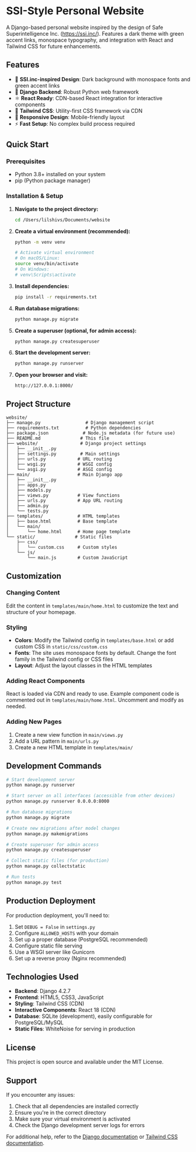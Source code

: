 # SSI-Style Personal Website

A Django-based personal website inspired by the design of Safe Superintelligence Inc. (https://ssi.inc/). Features a dark theme with green accent links, monospace typography, and integration with React and Tailwind CSS for future enhancements.

## Features

- 🎨 **SSI.inc-inspired Design**: Dark background with monospace fonts and green accent links
- 🚀 **Django Backend**: Robust Python web framework
- ⚛️ **React Ready**: CDN-based React integration for interactive components
- 🎨 **Tailwind CSS**: Utility-first CSS framework via CDN
- 📱 **Responsive Design**: Mobile-friendly layout
- ⚡ **Fast Setup**: No complex build process required

## Quick Start

### Prerequisites

- Python 3.8+ installed on your system
- pip (Python package manager)

### Installation & Setup

1. **Navigate to the project directory:**
   ```bash
   cd /Users/lilshivs/Documents/website
   ```

2. **Create a virtual environment (recommended):**
   ```bash
   python -m venv venv
   
   # Activate virtual environment
   # On macOS/Linux:
   source venv/bin/activate
   # On Windows:
   # venv\Scripts\activate
   ```

3. **Install dependencies:**
   ```bash
   pip install -r requirements.txt
   ```

4. **Run database migrations:**
   ```bash
   python manage.py migrate
   ```

5. **Create a superuser (optional, for admin access):**
   ```bash
   python manage.py createsuperuser
   ```

6. **Start the development server:**
   ```bash
   python manage.py runserver
   ```

7. **Open your browser and visit:**
   ```
   http://127.0.0.1:8000/
   ```

## Project Structure

```
website/
├── manage.py                 # Django management script
├── requirements.txt          # Python dependencies
├── package.json             # Node.js metadata (for future use)
├── README.md               # This file
├── website/                # Django project settings
│   ├── __init__.py
│   ├── settings.py         # Main settings
│   ├── urls.py            # URL routing
│   ├── wsgi.py            # WSGI config
│   └── asgi.py            # ASGI config
├── main/                  # Main Django app
│   ├── __init__.py
│   ├── apps.py
│   ├── models.py
│   ├── views.py           # View functions
│   ├── urls.py            # App URL routing
│   ├── admin.py
│   └── tests.py
├── templates/             # HTML templates
│   ├── base.html          # Base template
│   └── main/
│       └── home.html      # Home page template
└── static/               # Static files
    ├── css/
    │   └── custom.css     # Custom styles
    └── js/
        └── main.js        # Custom JavaScript
```

## Customization

### Changing Content

Edit the content in `templates/main/home.html` to customize the text and structure of your homepage.

### Styling

- **Colors**: Modify the Tailwind config in `templates/base.html` or add custom CSS in `static/css/custom.css`
- **Fonts**: The site uses monospace fonts by default. Change the font family in the Tailwind config or CSS files
- **Layout**: Adjust the layout classes in the HTML templates

### Adding React Components

React is loaded via CDN and ready to use. Example component code is commented out in `templates/main/home.html`. Uncomment and modify as needed.

### Adding New Pages

1. Create a new view function in `main/views.py`
2. Add a URL pattern in `main/urls.py`
3. Create a new HTML template in `templates/main/`

## Development Commands

```bash
# Start development server
python manage.py runserver

# Start server on all interfaces (accessible from other devices)
python manage.py runserver 0.0.0.0:8000

# Run database migrations
python manage.py migrate

# Create new migrations after model changes
python manage.py makemigrations

# Create superuser for admin access
python manage.py createsuperuser

# Collect static files (for production)
python manage.py collectstatic

# Run tests
python manage.py test
```

## Production Deployment

For production deployment, you'll need to:

1. Set `DEBUG = False` in `settings.py`
2. Configure `ALLOWED_HOSTS` with your domain
3. Set up a proper database (PostgreSQL recommended)
4. Configure static file serving
5. Use a WSGI server like Gunicorn
6. Set up a reverse proxy (Nginx recommended)

## Technologies Used

- **Backend**: Django 4.2.7
- **Frontend**: HTML5, CSS3, JavaScript
- **Styling**: Tailwind CSS (CDN)
- **Interactive Components**: React 18 (CDN)
- **Database**: SQLite (development), easily configurable for PostgreSQL/MySQL
- **Static Files**: WhiteNoise for serving in production

## License

This project is open source and available under the MIT License.

## Support

If you encounter any issues:

1. Check that all dependencies are installed correctly
2. Ensure you're in the correct directory
3. Make sure your virtual environment is activated
4. Check the Django development server logs for errors

For additional help, refer to the [Django documentation](https://docs.djangoproject.com/) or [Tailwind CSS documentation](https://tailwindcss.com/docs).


